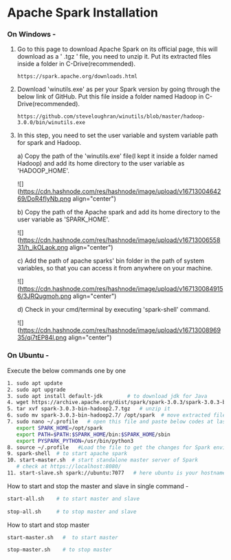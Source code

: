 # Apache Spark Installation

### On Windows -

1.  Go to this page to download Apache Spark on its official page, this will download as a ' .tgz ' file, you need to unzip it. Put its extracted files inside a folder in C-Drive(recommended).
    
    ```plaintext
    https://spark.apache.org/downloads.html
    ```
    
2.  Download 'winutils.exe' as per your Spark version by going through the below link of GitHub. Put this file inside a folder named Hadoop in C-Drive(recommended).
    
    ```plaintext
    https://github.com/steveloughran/winutils/blob/master/hadoop-3.0.0/bin/winutils.exe
    ```
    
3.  In this step, you need to set the user variable and system variable path for spark and Hadoop.
    
    a) Copy the path of the 'winutils.exe' file(I kept it inside a folder named Hadoop) and add its home directory to the user variable as 'HADOOP\_HOME'.
    
    ![](https://cdn.hashnode.com/res/hashnode/image/upload/v1671300464269/DoR4fIyNb.png align="center")
    
    b) Copy the path of the Apache spark and add its home directory to the user variable as 'SPARK\_HOME'.
    
    ![](https://cdn.hashnode.com/res/hashnode/image/upload/v1671300655831/h_ikOLaok.png align="center")
    
    c) Add the path of apache sparks' bin folder in the path of system variables, so that you can access it from anywhere on your machine.
    
    ![](https://cdn.hashnode.com/res/hashnode/image/upload/v1671300849156/3JRQugmoh.png align="center")
    
    d) Check in your cmd/terminal by executing 'spark-shell' command.
    
    ![](https://cdn.hashnode.com/res/hashnode/image/upload/v1671300896935/qi7tEP84l.png align="center")
    

### On Ubuntu -

Execute the below commands one by one

```bash
1. sudo apt update
2. sudo apt upgrade
3. sudo apt install default-jdk        # to download jdk for Java
4. wget https://archive.apache.org/dist/spark/spark-3.0.3/spark-3.0.3-bin-hadoop2.7.tgz                          # download apache spark
5. tar xvf spark-3.0.3-bin-hadoop2.7.tgz   # unzip it
6. sudo mv spark-3.0.3-bin-hadoop2.7/ /opt/spark  # move extracted files to opt/spark directory
7. sudo nano ~/.profile   # open this file and paste below codes at last and ctrl+S to save
   export SPARK_HOME=/opt/spark
   export PATH=$PATH:$SPARK_HOME/bin:$SPARK_HOME/sbin
   export PYSPARK_PYTHON=/usr/bin/python3
8. source ~/.profile   #Load the file to get the changes for Spark environment
9. spark-shell  # to start apache spark
10. start-master.sh  # start standalone master server of Spark
   # check at https://localhost:8080/ 
11. start-slave.sh spark://ubuntu:7077   # here ubuntu is your hostname and can differ system to system
```

How to start and stop the master and slave in single command -

```bash
start-all.sh    # to start master and slave
 
stop-all.sh     # to stop master and slave
```

How to start and stop master

```bash
start-master.sh   #  to start master

stop-master.sh    # to stop master
```